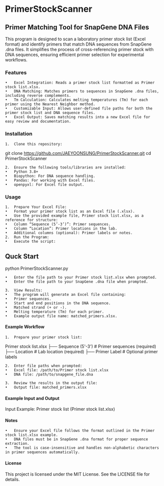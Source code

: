 # PrimerStockScanner
## Primer Matching Tool for SnapGene DNA Files
This program is designed to scan a laboratory primer stock list (Excel format) and identify primers that match DNA sequences from SnapGene .dna files. It simplifies the process of cross-referencing primer stock with DNA sequences, ensuring efficient primer selection for experimental workflows.

### Features
	•	Excel Integration: Reads a primer stock list formatted as Primer stock list.xlsx.
	•	DNA Matching: Matches primers to sequences in SnapGene .dna files, including reverse complements.
	•	Tm Calculation: Calculates melting temperatures (Tm) for each primer using the Nearest Neighbor method.
	•	Customizable Input: Allows user-defined file paths for both the primer stock list and DNA sequence files.
	•	Excel Output: Saves matching results into a new Excel file for easy review and documentation.

 ### Installation

	1.	Clone this repository:

 git clone https://github.com/JAEYOONSUNG/PrimerStockScanner.git
  cd PrimerStockScanner

	2.	Ensure the following tools/libraries are installed:
	•	Python 3.8+
	•	Biopython: For DNA sequence handling.
	•	Pandas: For working with Excel files.
	•	openpyxl: For Excel file output.

### Usage

	1.	Prepare Your Excel File:
	•	Format your primer stock list as an Excel file (.xlsx).
	•	Use the provided example file, Primer stock list.xlsx, as a reference for structure:
	•	Column “Sequence (5’-3’)”: Primer sequences.
	•	Column “Location”: Primer locations in the lab.
	•	Additional columns (optional): Primer labels or notes.
	2.	Run the Program:
	•	Execute the script:

## Quck Start
 python PrimerStockScanner.py

	•	Enter the file path to your Primer stock list.xlsx when prompted.
	•	Enter the file path to your SnapGene .dna file when prompted.

	3.	View Results:
	•	The program will generate an Excel file containing:
	•	Primer sequences.
	•	Start and end positions in the DNA sequence.
	•	Matched strand (+ or -).
	•	Melting temperature (Tm) for each primer.
	•	Example output file name: matched_primers.xlsx.

#### Example Workflow

	1.	Prepare your primer stock list:

 Primer stock list.xlsx
├── Sequence (5'-3')   # Primer sequences (required)
├── Location           # Lab location (required)
├── Primer Label       # Optional primer labels

	2.	Enter file paths when prompted:
	•	Excel file: /path/to/Primer stock list.xlsx
	•	DNA file: /path/to/snapgene_file.dna
 
	3.	Review the results in the output file:
	•	Output file: matched_primers.xlsx

#### Example Input and Output

Input Example: Primer stock list (Primer stock list.xlsx)

#### Notes

	•	Ensure your Excel file follows the format outlined in the Primer stock list.xlsx example.
	•	DNA files must be in SnapGene .dna format for proper sequence extraction.
	•	The tool is case-insensitive and handles non-alphabetic characters in primer sequences automatically.

#### License

This project is licensed under the MIT License. See the LICENSE file for details.
